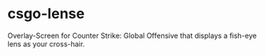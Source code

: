 # csgo-lense
Overlay-Screen for Counter Strike: Global Offensive that displays a fish-eye lens as your cross-hair.
